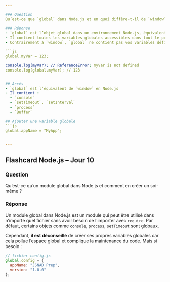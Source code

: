 ```yaml
---

### Question
Qu’est-ce que `global` dans Node.js et en quoi diffère-t-il de `window` dans un navigateur ?

### Réponse
- `global` est l’objet global dans un environnement Node.js, équivalent à `window` dans un navigateur.
- Il contient toutes les variables globales accessibles dans tout le programme, comme `setTimeout`, `console`, `process`, etc.
- Contrairement à `window`, `global` ne contient pas vos variables définies localement.

```js
global.myVar = 123;

console.log(myVar); // ReferenceError: myVar is not defined
console.log(global.myVar); // 123


## Accès
- `global` est l’équivalent de `window` en Node.js
- Il contient :
  - `console`
  - `setTimeout`, `setInterval`
  - `process`
  - `Buffer`

## Ajouter une variable globale
```js
global.appName = "MyApp";


---
```

## Flashcard Node.js – Jour 10

### Question  
Qu’est-ce qu’un module global dans Node.js et comment en créer un soi-même ?

### Réponse  
Un module global dans Node.js est un module qui peut être utilisé dans n’importe quel fichier sans avoir besoin de l’importer avec `require`. Par défaut, certains objets comme `console`, `process`, `setTimeout` sont globaux.

Cependant, **il est déconseillé** de créer ses propres variables globales car cela pollue l’espace global et complique la maintenance du code. Mais si besoin :

```js
// fichier config.js
global.config = {
  appName: "JSNAD Prep",
  version: "1.0.0"
};
